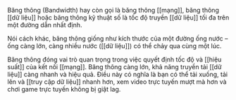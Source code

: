 Băng thông (Bandwidth) hay còn gọi là băng thông [[mạng]], băng thông [[dữ liệu]] hoặc băng thông kỹ thuật số là tốc độ truyền [[dữ liệu]] tối đa trên một đường dẫn nhất định. 

Nói cách khác, băng thông giống như kích thước của một đường ống nước – ống càng lớn, càng nhiều nước ([[dữ liệu]]) có thể chảy qua cùng một lúc.

Băng thông đóng vai trò quan trọng trong việc quyết định tốc độ và [[hiệu suất]] của kết nối [[mạng]]. Băng thông càng lớn, khả năng truyền tải [[dữ liệu]] càng nhanh và hiệu quả. Điều này có nghĩa là bạn có thể tải xuống, tải lên và [[truy cập dữ liệu]] nhanh hơn, xem video trực tuyến mượt mà hơn và chơi game trực tuyến không bị giật lag.